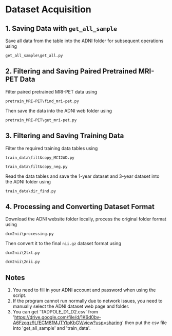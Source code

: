 # **Dataset Acquisition**

## **1. Saving Data with `get_all_sample`**

Save all data from the table into the ADNI folder for subsequent operations using 
```
get_all_sample\get_all.py
```

## **2. Filtering and Saving Paired Pretrained MRI-PET Data**

Filter paired pretrained MRI-PET data using 
```
pretrain_MRI-PET\find_mri-pet.py
```
Then save the data into the ADNI web folder using 
```
pretrain_MRI-PET\get_mri-pet.py
```
 
## **3. Filtering and Saving Training Data**

Filter the required training data tables using 
```
train_data\filt&copy_MCI2AD.py
```
```
train_data\filt&copy_neg.py
```
Read the data tables and save the 1-year dataset and 3-year dataset into the ADNI folder using 
```
train_data\dir_find.py
```

## **4. Processing and Converting Dataset Format**

Download the ADNI website folder locally, process the original folder format using 
```
dcm2nii\processing.py
```
Then convert it to the final `nii.gz` dataset format using 
```
dcm2nii\2txt.py
```
```
dcm2nii\2nii.py
```

## **Notes**

1. You need to fill in your ADNI account and password when using the script.
2. If the program cannot run normally due to network issues, you need to manually select the ADNI dataset web page and folder.
3. You can get 'TADPOLE_D1_D2.csv' from 'https://drive.google.com/file/d/1K6d0bv-A6Fzoqz9LfECM81MJTYIpKbGV/view?usp=sharing' then put the csv file into 'get_all_sample' and 'train_data'.
